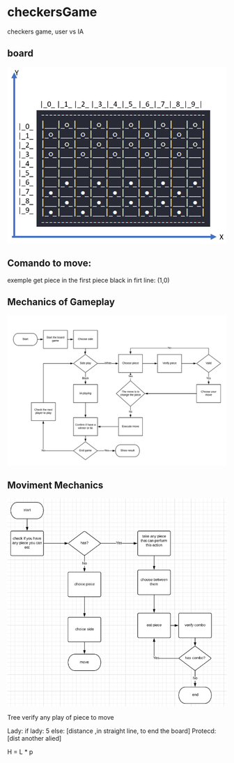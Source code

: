 # checkersGame
 checkers game, user vs IA



## board
![board](/images/board.png)

## Comando to move:
 exemple get piece in the first piece black in firt line: (1,0)



## Mechanics of Gameplay 
![board](/images/diagram.png)


## Moviment Mechanics 
![board](/images/diagram-moviment.png)





Tree verify any play of piece to move

Lady:
    if lady: 
         5
    else:
        [distance ,in straight line, to end the board]
Protecd:
     [dist another alied]

H = L * p 




